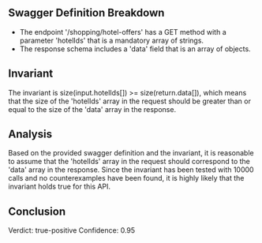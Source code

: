 ## Swagger Definition Breakdown
- The endpoint '/shopping/hotel-offers' has a GET method with a parameter 'hotelIds' that is a mandatory array of strings.
- The response schema includes a 'data' field that is an array of objects.

## Invariant
The invariant is size(input.hotelIds[]) >= size(return.data[]), which means that the size of the 'hotelIds' array in the request should be greater than or equal to the size of the 'data' array in the response.

## Analysis
Based on the provided swagger definition and the invariant, it is reasonable to assume that the 'hotelIds' array in the request should correspond to the 'data' array in the response. Since the invariant has been tested with 10000 calls and no counterexamples have been found, it is highly likely that the invariant holds true for this API.

## Conclusion
Verdict: true-positive
Confidence: 0.95
